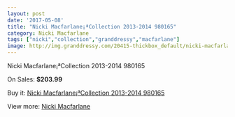 ```yaml
---
layout: post
date: '2017-05-08'
title: "Nicki Macfarlane¡ªCollection 2013-2014 980165"
category: Nicki Macfarlane
tags: ["nicki","collection","granddressy","macfarlane"]
image: http://img.granddressy.com/20415-thickbox_default/nicki-macfarlanecollection-2013-2014-980165.jpg
---
```

Nicki Macfarlane¡ªCollection 2013-2014 980165

On Sales: **$203.99**
<a href="https://www.granddressy.com/en/nicki-macfarlane/19391-nicki-macfarlanecollection-2013-2014-980165.html"><amp-img layout="responsive" width="600" height="600" src="//img.granddressy.com/20415-thickbox_default/nicki-macfarlanecollection-2013-2014-980165.jpg" alt="Nicki Macfarlane¡ªCollection 2013-2014 980165 0" /></a>

Buy it: [Nicki Macfarlane¡ªCollection 2013-2014 980165](https://www.granddressy.com/en/nicki-macfarlane/19391-nicki-macfarlanecollection-2013-2014-980165.html "Nicki Macfarlane¡ªCollection 2013-2014 980165")

View more: [Nicki Macfarlane](https://www.granddressy.com/en/463-nicki-macfarlane "Nicki Macfarlane")